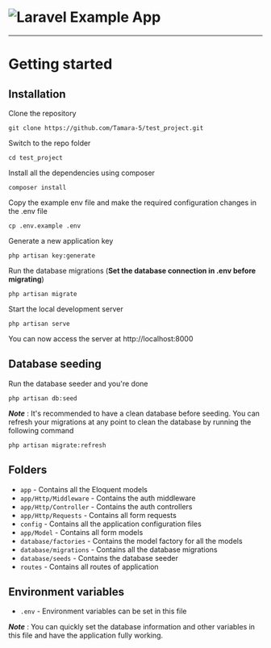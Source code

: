 # ![Laravel Example App](logo.png)

----------

# Getting started

## Installation

Clone the repository

    git clone https://github.com/Tamara-5/test_project.git

Switch to the repo folder

    cd test_project

Install all the dependencies using composer

    composer install

Copy the example env file and make the required configuration changes in the .env file

    cp .env.example .env

Generate a new application key

    php artisan key:generate

Run the database migrations (**Set the database connection in .env before migrating**)

    php artisan migrate

Start the local development server

    php artisan serve

You can now access the server at http://localhost:8000

## Database seeding

Run the database seeder and you're done

    php artisan db:seed

***Note*** : It's recommended to have a clean database before seeding. You can refresh your migrations at any point to clean the database by running the following command

    php artisan migrate:refresh

## Folders

- `app` - Contains all the Eloquent models
- `app/Http/Middleware` - Contains the auth middleware
- `app/Http/Controller` - Contains the auth controllers
- `app/Http/Requests` - Contains all form requests
- `config` - Contains all the application configuration files
- `app/Model` - Contains all form models
- `database/factories` - Contains the model factory for all the models
- `database/migrations` - Contains all the database migrations
- `database/seeds` - Contains the database seeder
- `routes` - Contains all routes of application

## Environment variables

- `.env` - Environment variables can be set in this file

***Note*** : You can quickly set the database information and other variables in this file and have the application fully working.
